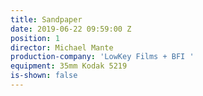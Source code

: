 ```yaml
---
title: Sandpaper
date: 2019-06-22 09:59:00 Z
position: 1
director: Michael Mante
production-company: 'LowKey Films + BFI '
equipment: 35mm Kodak 5219
is-shown: false
---
```


